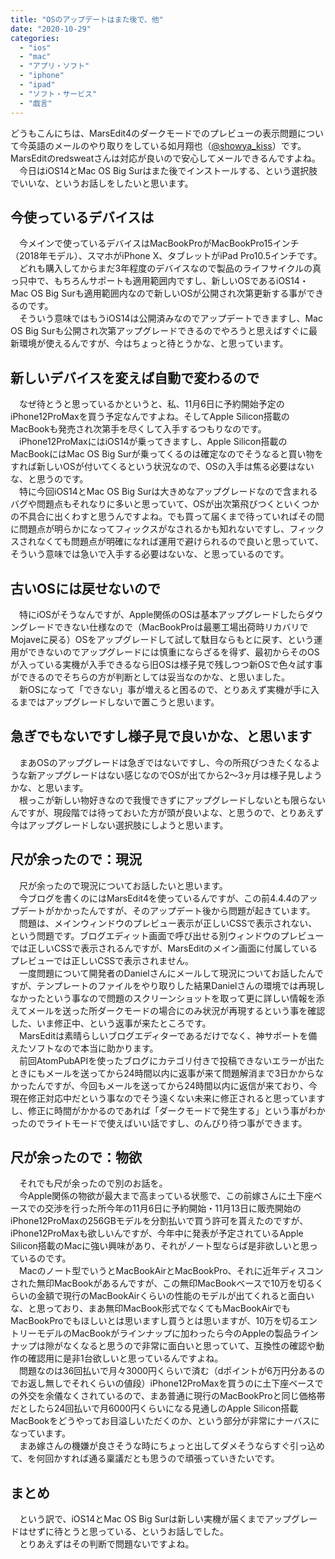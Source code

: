 ```yaml
---
title: "OSのアップデートはまた後で、他"
date: "2020-10-29"
categories: 
  - "ios"
  - "mac"
  - "アプリ・ソフト"
  - "iphone"
  - "ipad"
  - "ソフト・サービス"
  - "戯言"
---
```


どうもこんにちは、MarsEdit4のダークモードでのプレビューの表示問題について今英語のメールのやり取りをしている如月翔也（[@showya\_kiss](http://twitter.com/showya_kiss)）です。  
MarsEditのredsweatさんは対応が良いので安心してメールできるんですよね。  
　今日はiOS14とMac OS Big Surはまた後でインストールする、という選択肢でいいな、というお話しをしたいと思います。  

## 今使っているデバイスは

　今メインで使っているデバイスはMacBookProがMacBookPro15インチ（2018年モデル）、スマホがiPhone X、タブレットがiPad Pro10.5インチです。  
　どれも購入してからまだ3年程度のデバイスなので製品のライフサイクルの真っ只中で、もちろんサポートも適用範囲内ですし、新しいOSであるiOS14・Mac OS Big Surも適用範囲内なので新しいOSが公開され次第更新する事ができるのです。  
　そういう意味ではもうiOS14は公開済みなのでアップデートできますし、Mac OS Big Surも公開され次第アップグレードできるのでやろうと思えばすぐに最新環境が使えるんですが、今はちょっと待とうかな、と思っています。  

## 新しいデバイスを変えば自動で変わるので

　なぜ待とうと思っているかというと、私、11月6日に予約開始予定のiPhone12ProMaxを買う予定なんですよね。そしてApple Silicon搭載のMacBookも発売され次第手を尽くして入手するつもりなのです。  
　iPhone12ProMaxにはiOS14が乗ってきますし、Apple Silicon搭載のMacBookにはMac OS Big Surが乗ってくるのは確定なのでそうなると買い物をすれば新しいOSが付いてくるという状況なので、OSの入手は焦る必要はないな、と思うのです。  
　特に今回iOS14とMac OS Big Surは大きめなアップグレードなので含まれるバグや問題点もそれなりに多いと思っていて、OSが出次第飛びつくといくつかの不具合に出くわすと思うんですよね。でも買って届くまで待っていればその間に問題点が明らかになってフィックスがなされるかも知れないですし、フィックスされなくても問題点が明確になれば運用で避けられるので良いと思っていて、そういう意味では急いで入手する必要はないな、と思っているのです。  

## 古いOSには戻せないので

　特にiOSがそうなんですが、Apple関係のOSは基本アップグレードしたらダウングレードできない仕様なので（MacBookProは最悪工場出荷時リカバリでMojaveに戻る）OSをアップグレードして試して駄目ならもとに戻す、という運用ができないのでアップグレードには慎重にならざるを得ず、最初からそのOSが入っている実機が入手できるなら旧OSは様子見で残しつつ新OSで色々試す事ができるのでそちらの方が判断としては妥当なのかな、と思いました。  
　新OSになって「できない」事が増えると困るので、とりあえず実機が手に入るまではアップグレードしないで置こうと思います。  

## 急ぎでもないですし様子見で良いかな、と思います

　まあOSのアップグレードは急ぎではないですし、今の所飛びつきたくなるような新アップグレードはない感じなのでOSが出てから2〜3ヶ月は様子見しようかな、と思います。  
　根っこが新しい物好きなので我慢できずにアップグレードしないとも限らないんですが、現段階では待っておいた方が頭が良いよな、と思うので、とりあえず今はアップグレードしない選択肢にしようと思います。

## 尺が余ったので：現況

　尺が余ったので現況についてお話したいと思います。  
　今ブログを書くのにはMarsEdit4を使っているんですが、この前4.4.4のアップデートがかかったんですが、そのアップデート後から問題が起きています。  
　問題は、メインウィンドウのプレビュー表示が正しいCSSで表示されない、という問題です。ブログエディット画面で呼び出せる別ウィンドウのプレビューでは正しいCSSで表示されるんですが、MarsEditのメイン画面に付属しているプレビューでは正しいCSSで表示されません。  
　一度問題について開発者のDanielさんにメールして現況についてお話したんですが、テンプレートのファイルをやり取りした結果Danielさんの環境では再現しなかったという事なので問題のスクリーンショットを取って更に詳しい情報を添えてメールを送った所ダークモードの場合にのみ状況が再現するという事を確認した、いま修正中、という返事が来たところです。  
　MarsEditは素晴らしいブログエディターであるだけでなく、神サポートを備えたソフトなので本当に助かります。  
　前回AtomPubAPIを使ったブログにカテゴリ付きで投稿できないエラーが出たときにもメールを送ってから24時間以内に返事が来て問題解消まで3日かからなかったんですが、今回もメールを送ってから24時間以内に返信が来ており、今現在修正対応中だという事なのでそう遠くない未来に修正されると思っていますし、修正に時間がかかるのであれば「ダークモードで発生する」という事がわかったのでライトモードで使えばいい話ですし、のんびり待つ事ができます。  

## 尺が余ったので：物欲

　それでも尺が余ったので別のお話を。  
　今Apple関係の物欲が最大まで高まっている状態で、この前嫁さんに土下座ベースでの交渉を行った所今年の11月6日に予約開始・11月13日に販売開始のiPhone12ProMaxの256GBモデルを分割払いで買う許可を貰えたのですが、iPhone12ProMaxも欲しいんですが、今年中に発表が予定されているApple Silicon搭載のMacに強い興味があり、それがノート型ならば是非欲しいと思っているのです。  
　Macのノート型でいうとMacBookAirとMacBookPro、それに近年ディスコンされた無印MacBookがあるんですが、この無印MacBookベースで10万を切るくらいの金額で現行のMacBookAirくらいの性能のモデルが出てくれると面白いな、と思っており、まあ無印MacBook形式でなくてもMacBookAirでもMacBookProでもほしいとは思いますし買うとは思いますが、10万を切るエントリーモデルのMacBookがラインナップに加わったら今のAppleの製品ラインナップは隙がなくなると思うので非常に面白いと思っていて、互換性の確認や動作の確認用に是非1台欲しいと思っているんですよね。  
　問題なのは36回払いで月々3000円くらいで済む（dポイントが6万円分あるのでお返し無しでそれくらいの値段）iPhone12ProMaxを買うのに土下座ベースでの外交を余儀なくされているので、まあ普通に現行のMacBookProと同じ価格帯だとしたら24回払いで月6000円くらいになる見通しのApple Silicon搭載MacBookをどうやってお目溢しいただくのか、という部分が非常にナーバスになっています。  
　まあ嫁さんの機嫌が良さそうな時にちょっと出してダメそうならすぐ引っ込めて、を何回かすれば通る稟議だとも思うので頑張っていきたいです。  

## まとめ

　という訳で、iOS14とMac OS Big Surは新しい実機が届くまでアップグレードはせずに待とうと思っている、というお話しでした。  
　とりあえずはその判断で問題ないですよね。

